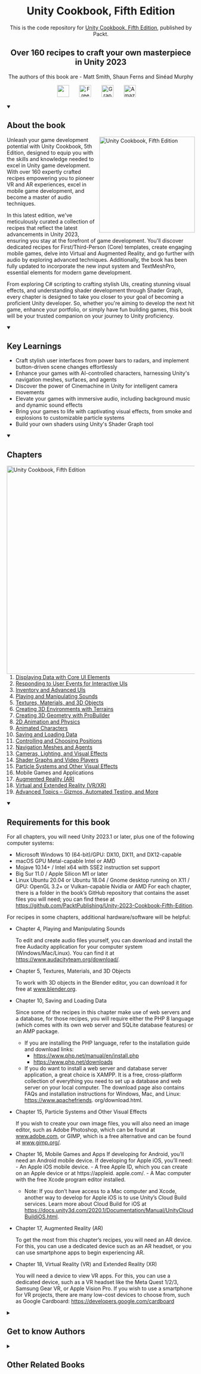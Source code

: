<h1 align="center">
Unity Cookbook, Fifth Edition</h1>
<p align="center">This is the code repository for <a href ="https://www.packtpub.com/product/unity-cookbook-fifth-edition/9781805123026"> Unity Cookbook, Fifth Edition</a>, published by Packt.
</p>

<h2 align="center">
Over 160 recipes to craft your own masterpiece in Unity 2023
</h2>
<p align="center">
The authors of this book are - Matt Smith, Shaun Ferns and Sinéad Murphy</p>

<p align="center">
   <a href="https://packt.link/unitydev" alt="Discord" title="Learn more on the Discord server"><img width="32px" src="https://cliply.co/wp-content/uploads/2021/08/372108630_DISCORD_LOGO_400.gif"/></a>
  &#8287;&#8287;&#8287;&#8287;&#8287;
  <a href="https://packt.link/free-ebook/9781805123026"><img width="32px" alt="Free PDF" title="Free PDF" src="https://cdn-icons-png.flaticon.com/512/4726/4726010.png"/></a>
 &#8287;&#8287;&#8287;&#8287;&#8287;
  <a href="https://packt.link/gbp/9781805123026"><img width="32px" alt="Graphic Bundle" title="Graphic Bundle" src="https://cdn-icons-png.flaticon.com/512/2659/2659360.png"/></a>
  &#8287;&#8287;&#8287;&#8287;&#8287;
   <a href="https://www.amazon.com/Unity-Cookbook-recipes-craft-masterpiece/dp/1805123025"><img width="32px" alt="Amazon" title="Get your copy" src="https://cdn-icons-png.flaticon.com/512/15466/15466027.png"/></a>
  &#8287;&#8287;&#8287;&#8287;&#8287;
</p>
<details open> 
  <summary><h2>About the book</summary>
<a href="https://www.packtpub.com/product/unity-cookbook-fifth-edition/9781805123026">
<img src="https://content.packt.com/B20993/cover_image_small.jpg" alt="Unity Cookbook, Fifth Edition" height="256px" align="right">
</a>
Unleash your game development potential with Unity Cookbook, 5th Edition, designed to equip you with the skills and knowledge needed to excel in Unity game development. With over 160 expertly crafted recipes empowering you to pioneer VR and AR experiences, excel in mobile game development, and become a master of audio techniques.

In this latest edition, we've meticulously curated a collection of recipes that reflect the latest advancements in Unity 2023, ensuring you stay at the forefront of game development. You'll discover dedicated recipes for First/Third-Person (Core) templates, create engaging mobile games, delve into Virtual and Augmented Reality, and go further with audio by exploring advanced techniques. Additionally, the book has been fully updated to incorporate the new input system and TextMeshPro, essential elements for modern game development.

From exploring C# scripting to crafting stylish UIs, creating stunning visual effects, and understanding shader development through Shader Graph, every chapter is designed to take you closer to your goal of becoming a proficient Unity developer.
So, whether you're aiming to develop the next hit game, enhance your portfolio, or simply have fun building games, this book will be your trusted companion on your journey to Unity proficiency.
</details>
<details open> 
  <summary><h2>Key Learnings</summary>
<ul>
  <li>Craft stylish user interfaces from power bars to radars, and implement button-driven scene changes effortlessly</li>
  <li>Enhance your games with AI-controlled characters, harnessing Unity's navigation meshes, surfaces, and agents</li>
  <li>Discover the power of Cinemachine in Unity for intelligent camera movements</li>
  <li>Elevate your games with immersive audio, including background music and dynamic sound effects</li>
  <li>Bring your games to life with captivating visual effects, from smoke and explosions to customizable particle systems</li>
  <li>Build your own shaders using Unity's Shader Graph tool</li>
</ul>

  </details>

<details open> 
  <summary><h2>Chapters</summary>
     <img src="https://cliply.co/wp-content/uploads/2020/02/372002150_DOCUMENTS_400px.gif" alt="Unity Cookbook, Fifth Edition" height="556px" align="right">
<ol>
  <li><a href="https://github.com/PacktPublishing/Unity-2023-Cookbook-Fifth-Edition/tree/main/01">Displaying Data with Core UI Elements</a></li>
  <li><a href="https://github.com/PacktPublishing/Unity-2023-Cookbook-Fifth-Edition/tree/main/02">Responding to User Events for Interactive UIs</a></li>
  <li><a href="https://github.com/PacktPublishing/Unity-2023-Cookbook-Fifth-Edition/tree/main/03">Inventory and Advanced UIs</a></li>
  <li><a href="https://github.com/PacktPublishing/Unity-2023-Cookbook-Fifth-Edition/tree/main/04">Playing and Manipulating Sounds</a></li>
  <li><a href="https://github.com/PacktPublishing/Unity-2023-Cookbook-Fifth-Edition/tree/main/05">Textures, Materials, and 3D Objects</a></li>
  <li><a href="https://github.com/PacktPublishing/Unity-2023-Cookbook-Fifth-Edition/tree/main/06">Creating 3D Environments with Terrains</a></li>
  <li><a href="https://github.com/PacktPublishing/Unity-2023-Cookbook-Fifth-Edition/tree/main/07">Creating 3D Geometry with ProBuilder</a></li>
  <li><a href="https://github.com/PacktPublishing/Unity-2023-Cookbook-Fifth-Edition/tree/main/08">2D Animation and Physics</a></li>
  <li><a href="https://github.com/PacktPublishing/Unity-2023-Cookbook-Fifth-Edition/tree/main/09">Animated Characters</a></li>
  <li><a href="https://github.com/PacktPublishing/Unity-2023-Cookbook-Fifth-Edition/tree/main/10">Saving and Loading Data</a></li>
  <li><a href="https://github.com/PacktPublishing/Unity-2023-Cookbook-Fifth-Edition/tree/main/11">Controlling and Choosing Positions</a></li>
  <li><a href="https://github.com/PacktPublishing/Unity-2023-Cookbook-Fifth-Edition/tree/main/12">Navigation Meshes and Agents</a></li>
  <li><a href="https://github.com/PacktPublishing/Unity-2023-Cookbook-Fifth-Edition/tree/main/13">Cameras, Lighting, and Visual Effects</a></li>
  <li><a href="https://github.com/PacktPublishing/Unity-2023-Cookbook-Fifth-Edition/tree/main/14">Shader Graphs and Video Players</a></li>
  <li><a href="https://github.com/PacktPublishing/Unity-2023-Cookbook-Fifth-Edition/tree/main/15">Particle Systems and Other Visual Effects</a></li>
  <li>Mobile Games and Applications</li>
  <li><a href="https://github.com/PacktPublishing/Unity-2023-Cookbook-Fifth-Edition/tree/main/17">Augmented Reality (AR)</a></li>
  <li><a href="https://github.com/PacktPublishing/Unity-2023-Cookbook-Fifth-Edition/tree/main/18">Virtual and Extended Reality (VR/XR)</a></li>
  <li><a href="https://github.com/PacktPublishing/Unity-2023-Cookbook-Fifth-Edition/tree/main/19">Advanced Topics – Gizmos, Automated Testing, and More</a></li>
</ol>

</details>


<details open> 
  <summary><h2>Requirements for this book</summary>

For all chapters, you will need Unity 2023.1 or later, plus one of the following computer systems:
- Microsoft Windows 10 (64-bit)/GPU: DX10, DX11, and DX12-capable
- macOS GPU Metal-capable Intel or AMD
- Mojave 10.14+ / Intel x64 with SSE2 instruction set support
- Big Sur 11.0 / Apple Silicon M1 or later
- Linux Ubuntu 20.04 or Ubuntu 18.04 / Gnome desktop running on X11 / GPU: OpenGL 3.2+ or Vulkan-capable Nvidia or AMD
For each chapter, there is a folder in the book’s GitHub repository that contains the asset files you will need; you can find these at https://github.com/PacktPublishing/Unity-2023-Cookbook-Fifth-Edition.

For recipes in some chapters, additional hardware/software will be helpful:
- Chapter 4, Playing and Manipulating Sounds

    To edit and create audio files yourself, you can download and install the free Audacity application
    for your computer system (Windows/Mac/Linux). You can find it at https://www.audacityteam.org/download/.

- Chapter 5, Textures, Materials, and 3D Objects

    To work with 3D objects in the Blender editor, you can download it for free at www.blender.org.

- Chapter 10, Saving and Loading Data

    Since some of the recipes in this chapter make use of web servers and a database, for
    those recipes, you will require either the PHP 8 language (which comes with its own
    web server and SQLite database features) or an AMP package.
    - If you are installing the PHP language, refer to the installation guide and download links:
        - https://www.php.net/manual/en/install.php
        - https://www.php.net/downloads
    - If you do want to install a web server and database server application, a great choice is
    XAMPP. It is a free, cross-platform collection of everything you need to set up a database
    and web server on your local computer. The download page also contains FAQs and
    installation instructions for Windows, Mac, and Linux: https://www.apachefriends.
    org/download.html.

- Chapter 15, Particle Systems and Other Visual Effects

    If you wish to create your own image files, you will also need an image editor, such as Adobe
    Photoshop, which can be found at www.adobe.com, or GIMP, which is a free alternative and
    can be found at www.gimp.org/.

- Chapter 16, Mobile Games and Apps
    If developing for Android, you’ll need an Android mobile device.
    If developing for Apple iOS, you’ll need:
        - An Apple iOS mobile device.
        - A free Apple ID, which you can create on an Apple device or at https://appleid.
        apple.com/.
        - A Mac computer with the free Xcode program editor installed.
   - Note: If you don’t have access to a Mac computer and Xcode, another way to
        develop for Apple iOS is to use Unity’s Cloud Build services. Learn more about
        Cloud Build for iOS at https://docs.unity3d.com/2020.1/Documentation/Manual/UnityCloudBuildiOS.html.

- Chapter 17, Augmented Reality (AR)

    To get the most from this chapter’s recipes, you will need an AR device. For this, you can use
    a dedicated device such as an AR headset, or you can use smartphone apps to begin experiencing
    AR.

- Chapter 18, Virtual Reality (VR) and Extended Reality (XR)

    You will need a device to view VR apps. For this, you can use a dedicated device, such as a VR
    headset like the Meta Quest 1/2/3, Samsung Gear VR, or Apple Vision Pro. If you wish to use a
    smartphone for VR projects, there are many low-cost devices to choose from, such as Google
    Cardboard: https://developers.google.com/cardboard
  </details>
    


<details> 
  <summary><h2>Get to know Authors</h2></summary>
   
_Matt Smith_ is senior lecturer at TU Dublin, the Technological University of Dublin, Ireland, specialising in XR and interactive multimedia. He leads the university’s DRIVE (Digital Realities, Interaction, and Virtual Environments) research group, and is currently supervising several PhD students in interaction design and XR technologies. In 1980, Matt started computer programming (on a ZX80). A few years later he submitted his first two games for the programming project component of his ‘O’-level computing certificate (aged 16). In 1985, Matt wrote the lyrics, and was a member of the band that played (and sang, sorry about that by the way) the music on the B-side of the audio cassette carrying the computer game Confuzion (the game/song has a Wikipedia page...). In 2024, No Starch Press will publish his PHP Crash Course. Matt is still (pleasantly!) surprised at the popularity of his Unity Cookbook series – whose beginning was a book proposal sent to Packt Publishing over 10 years ago.

_Shaun Ferns_ is an academic at TU Dublin, the Technological University of Dublin, Ireland, where he is a researcher in the DRIVE (Digital Realities, Interaction, and Virtual Environments) research group and an associate researcher at the Educational Informatics Lab (EILab) at OntarioTechU. Since 2016, he has been primarily researching and teaching multimedia development, and prior to that was involved in the delivery of several engineering programs. He is currently exploring the opportunities transmedia provides in improving user experience and engagement in cultural archive artifacts and serious games for the built environment. Shaun began to “play” with Unity when designing and building his house in 2010, developing an architectural walk-through to support the development of the design of the new home. Since then, he has been working on several Unity-based cultural projects and hopes to complete one soon! Shaun has taken up the challenge of playing the Irish tenor banjo and currently enjoys playing in Irish traditional music sessions with his friends. When not practicing, he can be found wandering the cliffs and mountains around Donegal or swimming its Atlantic shores.

_Sinéad Murphy_ is currently Data Analytics Manager for the Irish NGO Trócaire. She has over 25 years of computing experience, including freelance IT training and database consulting, university lecturing in mathematics, IT skills, and programming at TU Dublin (Ireland) and Middlesex University (London). She is a published academic, with undergraduate and postgraduate degrees in mathematics, computing, and data science. She is passionate about the use of IT for understanding and visualising data, and using that understanding to make meaningful differences in the world. She is currently exploring the use of Python and Unity for data analytics and interactive visualisations. 
</details>
<details> 
  <summary><h2>Other Related Books</h2></summary>
- [Unreal Engine 5 Game Development with C++ Scripting](https://www.packtpub.com/product/unreal-engine-5-game-development-with-c-scripting/9781804613931)
- [Godot 4 Game Development Projects - Second Edition](https://www.packtpub.com/product/godot-4-game-development-projects-second-edition/9781804610404)
- [Multiplayer Game Development with Unreal Engine 5](https://www.packtpub.com/product/multiplayer-game-development-with-unreal-engine-5/9781803232874)
</details>
